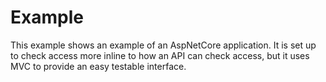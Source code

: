 # Example

This example shows an example of an AspNetCore application.
It is set up to check access more inline to how an API can check access, but it uses MVC to provide an easy testable interface.
